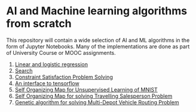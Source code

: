 # AI and Machine learning algorithms from scratch
This repository will contain a wide selection of AI and ML algorithms in the form of Jupyter Notebooks. 
Many of the implementations are done as part of University Course or MOOC assignments. 

1. [Linear and logistic regression](https://github.com/thomasht86/mlfs/blob/master/Linear%20and%20Logistic%20Regression.ipynb)
2. [Search](https://github.com/thomasht86/mlfs/blob/master/Search.ipynb)
3. [Constraint Satisfaction Problem Solving](https://github.com/thomasht86/mlfs/blob/master/CSP%20solver.ipynb)
4. [An interface to tensorflow](https://github.com/thomasht86/mlfs/blob/master/Interface%20to%20tensorflow.ipynb)
5. [Self Organizing Map for Unsupervised Learning of MNIST](https://github.com/thomasht86/mlfs/blob/master/SOM%20MNIST.ipynb)
6. [Self Organizing Map for solving Travelling Salesperson Problem](https://github.com/thomasht86/mlfs/blob/master/SOM%20TSP.ipynb)
7. [Genetic algorithm for solving Multi-Depot Vehicle Routing Problem](https://github.com/thomasht86/mlfs/blob/master/ga_demo.ipynb)

